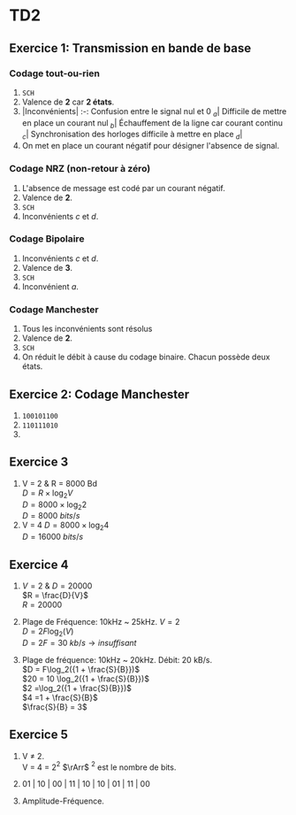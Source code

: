 # TD2

## Exercice 1: Transmission en bande de base

### Codage tout-ou-rien

1. `SCH`
2. Valence de **2** car **2 états**.
3.   
   |Inconvénients|
   :-:
   Confusion entre le signal nul et 0 $_a$|
   Difficile de mettre en place un courant nul $_b$|
   Échauffement de la ligne car courant continu $_c$|
   Synchronisation des horloges difficile à mettre en place $_d$|
4. On met en place un courant négatif pour désigner l'absence de signal.

### Codage NRZ (non-retour à zéro)

1. L'absence de message est codé par un courant négatif.
2. Valence de **2**.
3. `SCH`
4. Inconvénients *c* et *d*.

### Codage Bipolaire

1. Inconvénients *c* et *d*.
2. Valence de **3**.
3. `SCH`
4. Inconvénient *a*.

### Codage Manchester

1. Tous les inconvénients sont résolus
2. Valence de **2**.
3. `SCH`
4. On réduit le débit à cause du codage binaire. Chacun possède deux états.

## Exercice 2: Codage Manchester

1. `100101100`
2. `110111010`
3. 

## Exercice 3

1. V = 2 & R = 8000 Bd  
$D = R \times \log_2{V}$  
$D = 8000 \times \log_2{2}$  
$D = 8000\ bits/s$  
1. V = 4
$D = 8000 \times \log_2{4}$  
$D = 16000\ bits/s$  

## Exercice 4

1. $V = 2$ & $D = 20000$  
$R = \frac{D}{V}$  
$R = 20 000$  

2. Plage de Fréquence: 10kHz ~ 25kHz. $V = 2$  
$D = 2F\log_2({V})$  
$D = 2F = 30\ kb/s \rightarrow insuffisant$  

3. Plage de fréquence: 10kHz ~ 20kHz. Débit: 20 kB/s.  
$D = F\log_2({1 + \frac{S}{B}})$  
$20 = 10 \log_2({1 + \frac{S}{B}})$  
$2 =\log_2({1 + \frac{S}{B}})$  
$4 =1 + \frac{S}{B}$  
$\frac{S}{B} = 3$

## Exercice 5

1. V $\neq$ 2.   
   V $=$ 4 $=$ 2$^2$ $\rArr$ $^2$ est le nombre de bits.

2. 01 | 10 | 00 | 11 | 10 | 10 | 01 | 11 | 00 
3. Amplitude-Fréquence.